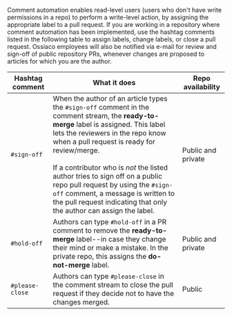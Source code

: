 Comment automation enables read-level users (users who don't have write permissions in a repo) to perform a write-level action, by assigning the appropriate label to a pull request. If you are working in a repository where comment automation has been implemented, use the hashtag comments listed in the following table to assign labels, change labels, or close a pull request. Ossiaco employees will also be notified via e-mail for review and sign-off of public repository PRs, whenever changes are proposed to articles for which you are the author.

| Hashtag comment | What it does | Repo availability |
| --- | --- | --- |
| `#sign-off` |When the author of an article types the `#sign-off` comment in the comment stream, the **ready-to-merge** label is assigned. This label lets the reviewers in the repo know when a pull request is ready for review/merge. <br/><br/> If a contributor who is *not* the listed author tries to sign off on a public repo pull request by using the `#sign-off` comment, a message is written to the pull request indicating that only the author can assign the label. |Public and private |
| `#hold-off` |Authors can type `#hold-off` in a PR comment to remove the **ready-to-merge** label--in case they change their mind or make a mistake. In the private repo, this assigns the **do-not-merge** label. |Public and private |
| `#please-close` |Authors can type `#please-close` in the comment stream to close the pull request if they decide not to have the changes merged. |Public |
